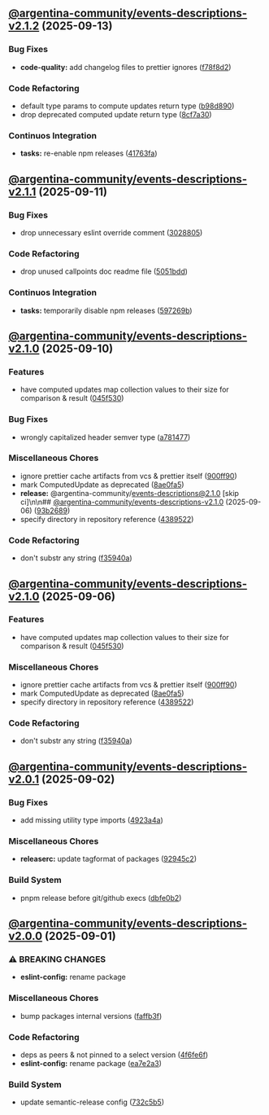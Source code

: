 ## [@argentina-community/events-descriptions-v2.1.2](https://github.com/0xar-ds/public/compare/@argentina-community/events-descriptions@2.1.1...@argentina-community/events-descriptions@2.1.2) (2025-09-13)

### Bug Fixes

* **code-quality:** add changelog files to prettier ignores ([f78f8d2](https://github.com/0xar-ds/public/commit/f78f8d2ac124d0c69909c4987a4a306bcaacd118))

### Code Refactoring

* default type params to compute updates return type ([b98d890](https://github.com/0xar-ds/public/commit/b98d8901c70a13062e2a6c72ce637c95351c056b))
* drop deprecated computed update return type ([8cf7a30](https://github.com/0xar-ds/public/commit/8cf7a309595172b63089f2349cf91e97f797e6fa))

### Continuos Integration

* **tasks:** re-enable npm releases ([41763fa](https://github.com/0xar-ds/public/commit/41763fa615e01d64531129ffc70fc0adbce89186))

## [@argentina-community/events-descriptions-v2.1.1](https://github.com/0xar-ds/public/compare/@argentina-community/events-descriptions@2.1.0...@argentina-community/events-descriptions@2.1.1) (2025-09-11)

### Bug Fixes

* drop unnecessary eslint override comment ([3028805](https://github.com/0xar-ds/public/commit/302880561775dbe707017a08921a21abe40a3901))

### Code Refactoring

* drop unused callpoints doc readme file ([5051bdd](https://github.com/0xar-ds/public/commit/5051bddc0bf5ff7b934fcfe8869b2411f0cafac9))

### Continuos Integration

* **tasks:** temporarily disable npm releases ([597269b](https://github.com/0xar-ds/public/commit/597269beec91d61f8a93659704978cb6515aac47))

## [@argentina-community/events-descriptions-v2.1.0](https://github.com/0xar-ds/public/compare/@argentina-community/events-descriptions@2.0.1...@argentina-community/events-descriptions@2.1.0) (2025-09-10)

### Features

* have computed updates map collection values to their size for comparison & result ([045f530](https://github.com/0xar-ds/public/commit/045f530b0b956e1fbd46255f474f76c2c89cc658))

### Bug Fixes

* wrongly capitalized header semver type ([a781477](https://github.com/0xar-ds/public/commit/a781477b36faab8ca285b9bfd474033ba65738e0))

### Miscellaneous Chores

* ignore prettier cache artifacts from vcs & prettier itself ([900ff90](https://github.com/0xar-ds/public/commit/900ff90ae53605ea67b5a131b687e412ef4a5de4))
* mark ComputedUpdate as deprecated ([8ae0fa5](https://github.com/0xar-ds/public/commit/8ae0fa5de858356caf7f67218837998f21d695bd))
* **release:** @argentina-community/events-descriptions@2.1.0 [skip ci]\n\n## [@argentina-community/events-descriptions-v2.1.0](https://github.com/0xar-ds/public/compare/@argentina-community/events-descriptions@2.0.1...@argentina-community/events-descriptions@2.1.0) (2025-09-06) ([93b2689](https://github.com/0xar-ds/public/commit/93b2689fcee4508b71a233f3a983c40d32a79cfc))
* specify directory in repository reference ([4389522](https://github.com/0xar-ds/public/commit/4389522416fb9676c9409cd560a8b70926fa51ff))

### Code Refactoring

* don't substr any string ([f35940a](https://github.com/0xar-ds/public/commit/f35940a501647bf8270db2116c6abdd20c3e4b7b))

## [@argentina-community/events-descriptions-v2.1.0](https://github.com/0xar-ds/public/compare/@argentina-community/events-descriptions@2.0.1...@argentina-community/events-descriptions@2.1.0) (2025-09-06)

### Features

* have computed updates map collection values to their size for comparison & result ([045f530](https://github.com/0xar-ds/public/commit/045f530b0b956e1fbd46255f474f76c2c89cc658))

### Miscellaneous Chores

* ignore prettier cache artifacts from vcs & prettier itself ([900ff90](https://github.com/0xar-ds/public/commit/900ff90ae53605ea67b5a131b687e412ef4a5de4))
* mark ComputedUpdate as deprecated ([8ae0fa5](https://github.com/0xar-ds/public/commit/8ae0fa5de858356caf7f67218837998f21d695bd))
* specify directory in repository reference ([4389522](https://github.com/0xar-ds/public/commit/4389522416fb9676c9409cd560a8b70926fa51ff))

### Code Refactoring

* don't substr any string ([f35940a](https://github.com/0xar-ds/public/commit/f35940a501647bf8270db2116c6abdd20c3e4b7b))

## [@argentina-community/events-descriptions-v2.0.1](https://github.com/0xar-ds/public/compare/@argentina-community/events-descriptions@2.0.0...@argentina-community/events-descriptions@2.0.1) (2025-09-02)

### Bug Fixes

* add missing utility type imports ([4923a4a](https://github.com/0xar-ds/public/commit/4923a4a4aee831fad05fcc59d9e95bae3919ed10))

### Miscellaneous Chores

* **releaserc:** update tagformat of packages ([92945c2](https://github.com/0xar-ds/public/commit/92945c2c7441b1c091f195c8ebcb01920efc05e8))

### Build System

* pnpm release before git/github execs ([dbfe0b2](https://github.com/0xar-ds/public/commit/dbfe0b2f2fabedfd975c091c35785faaed884db1))

## [@argentina-community/events-descriptions-v2.0.0](https://github.com/0xar-ds/public/compare/libs.events-descriptions-v1.1.0...libs.events-descriptions-v2.0.0) (2025-09-01)

### ⚠ BREAKING CHANGES

- **eslint-config:** rename package

### Miscellaneous Chores

- bump packages internal versions ([faffb3f](https://github.com/0xar-ds/public/commit/faffb3f9152479b534c7cabaa924211101007832))

### Code Refactoring

- deps as peers & not pinned to a select version ([4f6fe6f](https://github.com/0xar-ds/public/commit/4f6fe6f14f2db9bd5ed2942c99bec4ad1ec50b21))
- **eslint-config:** rename package ([ea7e2a3](https://github.com/0xar-ds/public/commit/ea7e2a36236794cd6670ea0b4560ceec91dea8d4))

### Build System

- update semantic-release config ([732c5b5](https://github.com/0xar-ds/public/commit/732c5b5f8b0894569b945d8d80b5058d9efc4aa5))
